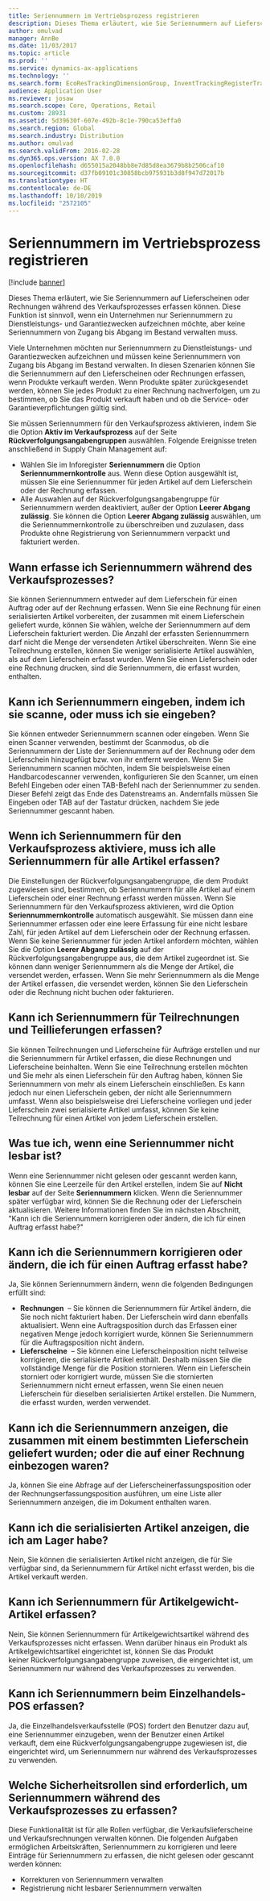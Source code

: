 ```yaml
---
title: Seriennummern im Vertriebsprozess registrieren
description: Dieses Thema erläutert, wie Sie Seriennummern auf Lieferscheinen oder Rechnungen während des Verkaufsprozesses erfassen können. Diese Funktion ist sinnvoll, wenn ein Unternehmen nur Seriennummern zu Dienstleistungs- und Garantiezwecken aufzeichnen möchte, aber keine Seriennummern von Zugang bis Abgang im Bestand verwalten muss.
author: omulvad
manager: AnnBe
ms.date: 11/03/2017
ms.topic: article
ms.prod: ''
ms.service: dynamics-ax-applications
ms.technology: ''
ms.search.form: EcoResTrackingDimensionGroup, InventTrackingRegisterTrans, SalesEditLines, SalesTable
audience: Application User
ms.reviewer: josaw
ms.search.scope: Core, Operations, Retail
ms.custom: 28931
ms.assetid: 5d39630f-607e-492b-8c1e-790ca53effa0
ms.search.region: Global
ms.search.industry: Distribution
ms.author: omulvad
ms.search.validFrom: 2016-02-28
ms.dyn365.ops.version: AX 7.0.0
ms.openlocfilehash: d655015a2048bb8e7d85d8ea3679b8b2506caf10
ms.sourcegitcommit: d37fb09101c30858bcb975931b3d8f947d72017b
ms.translationtype: HT
ms.contentlocale: de-DE
ms.lasthandoff: 10/10/2019
ms.locfileid: "2572105"
---
```

# <a name="register-serial-numbers-in-the-sales-process"></a>Seriennummern im Vertriebsprozess registrieren

[!include [banner](../includes/banner.md)]

Dieses Thema erläutert, wie Sie Seriennummern auf Lieferscheinen oder Rechnungen während des Verkaufsprozesses erfassen können. Diese Funktion ist sinnvoll, wenn ein Unternehmen nur Seriennummern zu Dienstleistungs- und Garantiezwecken aufzeichnen möchte, aber keine Seriennummern von Zugang bis Abgang im Bestand verwalten muss.

Viele Unternehmen möchten nur Seriennummern zu Dienstleistungs- und Garantiezwecken aufzeichnen und müssen keine Seriennummern von Zugang bis Abgang im Bestand verwalten. In diesen Szenarien können Sie die Seriennummern auf den Lieferscheinen oder Rechnungen erfassen, wenn Produkte verkauft werden. Wenn Produkte später zurückgesendet werden, können Sie jedes Produkt zu einer Rechnung nachverfolgen, um zu bestimmen, ob Sie das Produkt verkauft haben und ob die Service- oder Garantieverpflichtungen gültig sind.

Sie müssen Seriennummern für den Verkaufsprozess aktivieren, indem Sie die Option **Aktiv im Verkaufsprozess** auf der Seite **Rückverfolgungsangabengruppen** auswählen. Folgende Ereignisse treten anschließend in Supply Chain Management auf:
-   Wählen Sie im Inforegister **Seriennummern** die Option **Seriennummernkontrolle** aus. Wenn diese Option ausgewählt ist, müssen Sie eine Seriennummer für jeden Artikel auf dem Lieferschein oder der Rechnung erfassen.
-   Alle Auswahlen auf der Rückverfolgungsangabengruppe für Seriennummern werden deaktiviert, außer der Option **Leerer Abgang zulässig**. Sie können die Option **Leerer Abgang zulässig** auswählen, um die Seriennummernkontrolle zu überschreiben und zuzulasen, dass Produkte ohne Registrierung von Seriennummern verpackt und fakturiert werden.

## <a name="when-do-i-register-serial-numbers-during-the-sales-process"></a>Wann erfasse ich Seriennummern während des Verkaufsprozesses?
Sie können Seriennummern entweder auf dem Lieferschein für einen Auftrag oder auf der Rechnung erfassen. Wenn Sie eine Rechnung für einen serialisierten Artikel vorbereiten, der zusammen mit einem Lieferschein geliefert wurde, können Sie wählen, welche der Seriennummern auf dem Lieferschein fakturiert werden. Die Anzahl der erfassten Seriennummern darf nicht die Menge der versendeten Artikel überschreiten. Wenn Sie eine Teilrechnung erstellen, können Sie weniger serialisierte Artikel auswählen, als auf dem Lieferschein erfasst wurden. Wenn Sie einen Lieferschein oder eine Rechnung drucken, sind die Seriennummern, die erfasst wurden, enthalten.

## <a name="can-i-enter-serial-numbers-by-scanning-them-or-do-i-have-to-type-them"></a>Kann ich Seriennummern eingeben, indem ich sie scanne, oder muss ich sie eingeben?
Sie können entweder Seriennummern scannen oder eingeben. Wenn Sie einen Scanner verwenden, bestimmt der Scanmodus, ob die Seriennummern der Liste der Seriennummern auf der Rechnung oder dem Lieferschein hinzugefügt bzw. von ihr entfernt werden. Wenn Sie Seriennummern scannen möchten, indem Sie beispielsweise einen Handbarcodescanner verwenden, konfigurieren Sie den Scanner, um einen Befehl Eingeben oder einen TAB-Befehl nach der Seriennummer zu senden. Dieser Befehl zeigt das Ende des Datenstreams an. Andernfalls müssen Sie Eingeben oder TAB auf der Tastatur drücken, nachdem Sie jede Seriennummer gescannt haben.

## <a name="if-i-enable-serial-numbers-for-the-sales-process-do-i-have-to-register-all-serial-numbers-for-all-items"></a>Wenn ich Seriennummern für den Verkaufsprozess aktiviere, muss ich alle Seriennummern für alle Artikel erfassen?
Die Einstellungen der Rückverfolgungsangabengruppe, die dem Produkt zugewiesen sind, bestimmen, ob Seriennummern für alle Artikel auf einem Lieferschein oder einer Rechnung erfasst werden müssen. Wenn Sie Seriennummern für den Verkaufsprozess aktivieren, wird die Option **Seriennummernkontrolle** automatisch ausgewählt. Sie müssen dann eine Seriennummer erfassen oder eine leere Erfassung für eine nicht lesbare Zahl, für jeden Artikel auf dem Lieferschein oder der Rechnung erfassen. Wenn Sie keine Seriennummer für jeden Artikel anfordern möchten, wählen Sie die Option **Leerer Abgang zulässig** auf der Rückverfolgungsangabengruppe aus, die dem Artikel zugeordnet ist. Sie können dann weniger Seriennummern als die Menge der Artikel, die versendet werden, erfassen. Wenn Sie mehr Seriennummern als die Menge der Artikel erfassen, die versendet werden, können Sie den Lieferschein oder die Rechnung nicht buchen oder fakturieren.

## <a name="can-i-register-serial-numbers-for-partial-invoices-and-partial-shipments"></a>Kann ich Seriennummern für Teilrechnungen und Teillieferungen erfassen?
Sie können Teilrechnungen und Lieferscheine für Aufträge erstellen und nur die Seriennummern für Artikel erfassen, die diese Rechnungen und Lieferscheine beinhalten. Wenn Sie eine Teilrechnung erstellen möchten und Sie mehr als einen Lieferschein für den Auftrag haben, können Sie Seriennummern von mehr als einem Lieferschein einschließen. Es kann jedoch nur einen Lieferschein geben, der nicht alle Seriennummern umfasst. Wenn also beispielsweise drei Lieferscheine vorliegen und jeder Lieferschein zwei serialisierte Artikel umfasst, können Sie keine Teilrechnung für einen Artikel von jedem Lieferschein erstellen.

## <a name="what-do-i-do-when-a-serial-number-isnt-readable"></a>Was tue ich, wenn eine Seriennummer nicht lesbar ist?
Wenn eine Seriennummer nicht gelesen oder gescannt werden kann, können Sie eine Leerzeile für den Artikel erstellen, indem Sie auf **Nicht lesbar** auf der Seite **Seriennummern** klicken. Wenn die Seriennummer später verfügbar wird, können Sie die Rechnung oder der Lieferschein aktualisieren. Weitere Informationen finden Sie im nächsten Abschnitt, "Kann ich die Seriennummern korrigieren oder ändern, die ich für einen Auftrag erfasst habe?"

## <a name="can-i-correct-or-change-the-serial-numbers-that-i-have-registered-for-a-sales-order"></a>Kann ich die Seriennummern korrigieren oder ändern, die ich für einen Auftrag erfasst habe?
Ja, Sie können Seriennummern ändern, wenn die folgenden Bedingungen erfüllt sind:
-   **Rechnungen**  – Sie können die Seriennummern für Artikel ändern, die Sie noch nicht fakturiert haben. Der Lieferschein wird dann ebenfalls aktualisiert. Wenn eine Auftragsposition durch das Erfassen einer negativen Menge jedoch korrigiert wurde, können Sie Seriennummern für die Auftragsposition nicht ändern.
-   **Lieferscheine**  – Sie können eine Lieferscheinposition nicht teilweise korrigieren, die serialisierte Artikel enthält. Deshalb müssen Sie die vollständige Menge für die Position stornieren. Wenn ein Lieferschein storniert oder korrigiert wurde, müssen Sie die stornierten Seriennummern nicht erneut erfassen, wenn Sie einen neuen Lieferschein für dieselben serialisierten Artikel erstellen. Die Nummern, die erfasst wurden, werden verwendet.

## <a name="can-i-view-the-serial-numbers-that-were-shipped-together-with-a-specific-packing-slip-or-that-were-included-on-an-invoice"></a>Kann ich die Seriennummern anzeigen, die zusammen mit einem bestimmten Lieferschein geliefert wurden; oder die auf einer Rechnung einbezogen waren?
Ja, können Sie eine Abfrage auf der Lieferscheinerfassungsposition oder der Rechnungserfassungsposition ausführen, um eine Liste aller Seriennummern anzeigen, die im Dokument enthalten waren.

## <a name="can-i-view-the-serialized-items-that-i-have-on-hand"></a>Kann ich die serialisierten Artikel anzeigen, die ich am Lager habe?
Nein, Sie können die serialisierten Artikel nicht anzeigen, die für Sie verfügbar sind, da Seriennummern für Artikel nicht erfasst werden, bis die Artikel verkauft werden.

## <a name="can-i-register-serial-numbers-for-catchweight-items"></a>Kann ich Seriennummern für Artikelgewicht-Artikel erfassen?
Nein, Sie können Seriennummern für Artikelgewichtsartikel während des Verkaufsprozesses nicht erfassen. Wenn darüber hinaus ein Produkt als Artikelgewichtsartikel eingerichtet ist, können Sie das Produkt keiner Rückverfolgungsangabengruppe zuweisen, die eingerichtet ist, um Seriennummern nur während des Verkaufsprozesses zu verwenden.

## <a name="can-i-register-serial-numbers-at-the-retail-pos"></a>Kann ich Seriennummern beim Einzelhandels-POS erfassen?

Ja, die Einzelhandelsverkaufsstelle (POS) fordert den Benutzer dazu auf, eine Seriennummer einzugeben, wenn der Benutzer einen Artikel verkauft, dem eine Rückverfolgungsangabengruppe zugewiesen ist, die eingerichtet wird, um Seriennummern nur während des Verkaufsprozesses zu verwenden.

## <a name="what-security-roles-are-required-in-order-to-register-serial-numbers-during-the-sales-process"></a>Welche Sicherheitsrollen sind erforderlich, um Seriennummern während des Verkaufsprozesses zu erfassen?
Diese Funktionalität ist für alle Rollen verfügbar, die Verkaufslieferscheine und Verkaufsrechnungen verwalten können. Die folgenden Aufgaben ermöglichen Arbeitskräften, Seriennummern zu korrigieren und leere Einträge für Seriennummern zu erfassen, die nicht gelesen oder gescannt werden können:
-   Korrekturen von Seriennummern verwalten
-   Registrierung nicht lesbarer Seriennummern verwalten





